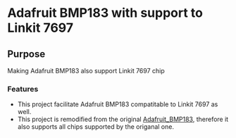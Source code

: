 # Adafruit BMP183 with support to Linkit 7697
## Purpose
Making Adafruit BMP183 also support Linkit 7697 chip
### Features
- This project facilitate Adafruit BMP183 compatitable to Linkit 7697 as well.
- This project is remodified from the original [Adafruit_BMP183](https://github.com/adafruit/Adafruit_BMP183_Library), therefore it also supports all chips supported by the origanal one.